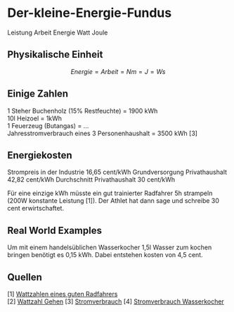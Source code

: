 # Der-kleine-Energie-Fundus
Leistung Arbeit Energie Watt Joule 

## Physikalische Einheit
```math
Energie = Arbeit = Nm = J = Ws 
```

## Einige Zahlen
1 Steher Buchenholz (15% Restfeuchte) = 1900 kWh  
10l Heizoel = 1kWh   
1 Feuerzeug (Butangas) = ...   
Jahresstromverbrauch eines 3 Personenhaushalt = 3500 kWh [3]


## Energiekosten
Strompreis in der Industrie 16,65 cent/kWh
Grundversorgung Privathaushalt 42,82 cent/kWh
Durchschnitt Privathaushalt 30 cent/kWh

Für eine einzige kWh müsste ein gut trainierter Radfahrer 5h strampeln (200W konstante Leistung [1]). Der Athlet hat dann sage und schreibe 30 cent erwirtschaftet. 

## Real World Examples
Um mit einem handelsüblichen Wasserkocher 1,5l Wasser zum kochen bringen benötigt es 0,15 kWh. Dabei entstehen kosten von 4,5 cent.  



## Quellen
[1] [Wattzahlen eines guten Radfahrers](https://blog.2peak.com/was-sind-die-durchschnittlichen-wattzahlen-eines-guten-radfahrers/)  
[2] [Wattzahl Gehen](https://www.trainingbeicopd.de/lunge_leistung.html)
[3] [Stromverbrauch](https://www.adac.de/rund-ums-haus/energie/spartipps/stromverbrauch-im-haushalt/#stromverbrauch-von-3-personen)
[4] [Stromverbrauch Wasserkocher](https://github.com/LMWB/Der-kleine-Energie-Fundus/tree/main/Wasserkocher)